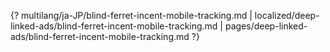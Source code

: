 {? multilang/ja-JP/blind-ferret-incent-mobile-tracking.md | localized/deep-linked-ads/blind-ferret-incent-mobile-tracking.md | pages/deep-linked-ads/blind-ferret-incent-mobile-tracking.md ?}
